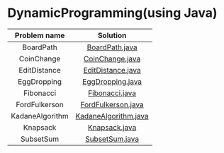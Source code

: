 # DynamicProgramming(using Java) <br>


|Problem name| Solution |
|:---------:|:----------:|
|BoardPath|[BoardPath.java ](https://github.com/Kushal997-das/Competitive-Programming/blob/master/DynamicProgramming/BoardPath.java)|
|CoinChange|[CoinChange.java](https://github.com/Kushal997-das/Competitive-Programming/blob/master/DynamicProgramming/CoinChange.java)|
|EditDistance|[EditDistance.java ](https://github.com/Kushal997-das/Competitive-Programming/blob/master/DynamicProgramming/EditDistance.java)|
|EggDropping|[EggDropping.java ](https://github.com/Kushal997-das/Competitive-Programming/blob/master/DynamicProgramming/EggDropping.java)|
|Fibonacci|[Fibonacci.java](https://github.com/Kushal997-das/Competitive-Programming/blob/master/DynamicProgramming/Fibonacci.java)|
|FordFulkerson|[FordFulkerson.java ](https://github.com/Kushal997-das/Competitive-Programming/blob/master/DynamicProgramming/FordFulkerson.java)|
|KadaneAlgorithm|[KadaneAlgorithm.java](https://github.com/Kushal997-das/Competitive-Programming/blob/master/DynamicProgramming/KadaneAlgorithm.java)|
|Knapsack|[Knapsack.java ](https://github.com/Kushal997-das/Competitive-Programming/blob/master/DynamicProgramming/Knapsack.java)|
|SubsetSum|[SubsetSum.java ](https://github.com/Kushal997-das/Competitive-Programming/blob/master/DynamicProgramming/SubsetSum.java)
